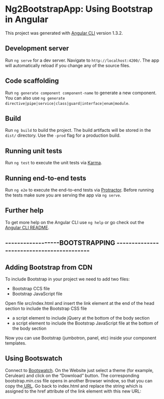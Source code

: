 # Ng2BootstrapApp: Using Bootstrap in Angular


This project was generated with [Angular CLI](https://github.com/angular/angular-cli) version 1.3.2.

## Development server

Run `ng serve` for a dev server. Navigate to `http://localhost:4200/`. The app will automatically reload if you change any of the source files.

## Code scaffolding

Run `ng generate component component-name` to generate a new component. You can also use `ng generate directive|pipe|service|class|guard|interface|enum|module`.

## Build

Run `ng build` to build the project. The build artifacts will be stored in the `dist/` directory. Use the `-prod` flag for a production build.

## Running unit tests

Run `ng test` to execute the unit tests via [Karma](https://karma-runner.github.io).

## Running end-to-end tests

Run `ng e2e` to execute the end-to-end tests via [Protractor](http://www.protractortest.org/).
Before running the tests make sure you are serving the app via `ng serve`.

## Further help

To get more help on the Angular CLI use `ng help` or go check out the [Angular CLI README](https://github.com/angular/angular-cli/blob/master/README.md).

##   ------------------BOOTSTRAPPING ------------------------------------------

## Adding Bootstrap from CDN

To include Bootstrap in your project we need to add two files:
- Bootstrap CCS file
- Bootstrap JavaScript file

Open file src/index.html and insert the link element at the end of the head section to include the Bootstrap CSS file
- a script element to include jQuery at the bottom of the body section
- a script element to include the Bootstrap JavaScript file at the bottom of the body section

Now you can use Bootstrap (jumbotron, panel, etc) inside your component templates.

## Using Bootswatch
Connect to [Bootswatch](https://bootswatch.com/). On the Website just select a theme (for example, Cerulean) and click on the “Download” button. The corresponding bootstrap.min.css file opens in another Browser window, so that you can copy the[ URL](https://bootswatch.com/cerulean/bootstrap.min.css).
Go back to index.html and replace the string which is assigned to the href attribute of the link element with this new URL: